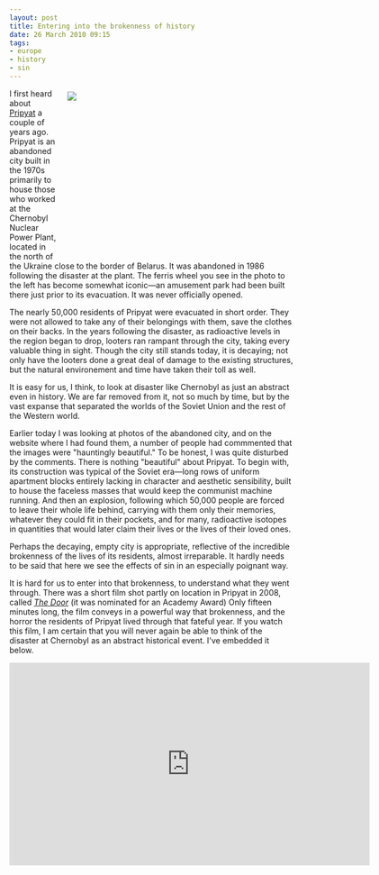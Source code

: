 ```yaml
---
layout: post
title: Entering into the brokenness of history
date: 26 March 2010 09:15
tags:
- europe
- history
- sin
---
```

<div style="float: right; margin: 5px 1px 0px 20px; width: 400px; height: 300px;"><img src="https://dl.dropboxusercontent.com/u/3897986/Jake%20Blog%20Images/pripyat.jpg" /></div>
<p>I first heard about <a href="http://en.wikipedia.org/wiki/Pripyat,_Ukraine">Pripyat</a> a couple of years ago. Pripyat is an abandoned city built in the 1970s primarily to house those who worked at the Chernobyl Nuclear Power Plant, located in the north of the Ukraine close to the border of Belarus. It was abandoned in 1986 following the disaster at the plant. The ferris wheel you see in the photo to the left has become somewhat iconic&mdash;an amusement park had been built there just prior to its evacuation. It was never officially opened.</p>
<p>The nearly 50,000 residents of Pripyat were evacuated in short order. They were not allowed to take any of their belongings with them, save the clothes on their backs. In the years following the disaster, as radioactive levels in the region began to drop, looters ran rampant through the city, taking every valuable thing in sight. Though the city still stands today, it is decaying; not only have the looters done a great deal of damage to the existing structures, but the natural environement and time have taken their toll as well.</p>
<p>It is easy for us, I think, to look at disaster like Chernobyl as just an abstract even in history. We are far removed from it, not so much by time, but by the vast expanse that separated the worlds of the Soviet Union and the rest of the Western world.</p>
<p>Earlier today I was looking at photos of the abandoned city, and on the website where I had found them, a number of people had commmented that the images were "hauntingly beautiful." To be honest, I was quite disturbed by the comments. There is nothing "beautiful" about Pripyat. To begin with, its construction was typical of the Soviet era&mdash;long rows of uniform apartment blocks entirely lacking in character and aesthetic sensibility, built to house the faceless masses that would keep the communist machine running. And then an explosion, following which 50,000 people are forced to leave their whole life behind, carrying with them only their memories, whatever they could fit in their pockets, and for many, radioactive isotopes in quantities that would later claim their lives or the lives of their loved ones.</p>
<p>Perhaps the decaying, empty city is appropriate, reflective of the incredible brokenness of the lives of its residents, almost irreparable. It hardly needs to be said that here we see the effects of sin in an especially poignant way.</p>
<p>It is hard for us to enter into that brokenness, to understand what they went through. There was a short film shot partly on location in Pripyat in 2008, called <a href="http://www.thedoorshortfilm.com"><em>The Door</em></a> (it was nominated for an Academy Award) Only fifteen minutes long, the film conveys in a powerful way that brokenness, and the horror the residents of Pripyat lived through that fateful year. If you watch this film, I am certain that you will never again be able to think of the disaster at Chernobyl as an abstract historical event. I've embedded it below.</p>
<iframe src="http://player.vimeo.com/video/9758104?title=0&amp;byline=0&amp;portrait=0" width="640" height="360" frameborder="0" webkitAllowFullScreen mozallowfullscreen allowFullScreen></iframe>
